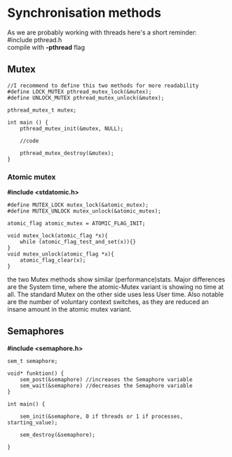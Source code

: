 # Synchronisation methods
As we are probably working with threads here's a short reminder: <br />
#include pthread.h <br />
compile with **-pthread** flag
## Mutex
```
//I recommend to define this two methods for more readability
#define LOCK_MUTEX pthread_mutex_lock(&mutex);
#define UNLOCK_MUTEX pthread_mutex_unlock(&mutex);

pthread_mutex_t mutex;

int main () {
    pthread_mutex_init(&mutex, NULL);

    //code

    pthread_mutex_destroy(&mutex);
}
```
### Atomic mutex
**#include <stdatomic.h>**
```
#define MUTEX_LOCK mutex_lock(&atomic_mutex);
#define MUTEX_UNLOCK mutex_unlock(&atomic_mutex);

atomic_flag atomic_mutex = ATOMIC_FLAG_INIT;

void mutex_lock(atomic_flag *x){
    while (atomic_flag_test_and_set(x)){}
}
void mutex_unlock(atomic_flag *x){
    atomic_flag_clear(x);
}

```
the two Mutex methods show similar (performance)stats.
Major differences are the System time, where the atomic-Mutex variant is showing no time at all. The standard Mutex on the other side uses less User time.
Also notable are the number of voluntary context switches, as they are reduced an insane amount in the atomic mutex variant.
## Semaphores
**#include <semaphore.h>**
```
sem_t semaphore;

void* funktion() {
    sem_post(&semaphore) //increases the Semaphore variable
    sem_wait(&semaphore) //decreases the Semaphore variable
}

int main() {

    sem_init(&semaphore, 0 if threads or 1 if processes, starting_value);

    sem_destroy(&semaphore);

}
```